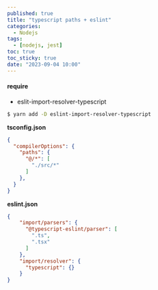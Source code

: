 ```yaml
---
published: true
title: "typescript paths + eslint"
categories:
  - Nodejs
tags:
  - [nodejs, jest]
toc: true
toc_sticky: true
date: "2023-09-04 10:00"
---
```


#### require

* eslit-import-resolver-typescript

```bash
$ yarn add -D eslint-import-resolver-typescript
```

**tsconfig.json**

```json
{
  "compilerOptions": {
    "paths": {
      "@/*": [
        "./src/*"
      ]
    },
  }
}
```

**eslint.json**

```json
{
    "import/parsers": {
      "@typescript-eslint/parser": [
        ".ts",
        ".tsx"
      ]
    },
    "import/resolver": {
      "typescript": {}
    }
}
```

